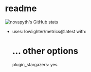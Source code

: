 # readme
![novapyth's GitHub stats](https://github-readme-stats.vercel.app/api?username=drabhishekkumar&count_private=true)

- uses: lowlighter/metrics@latest
  with:
    # ... other options
    plugin_stargazers: yes

